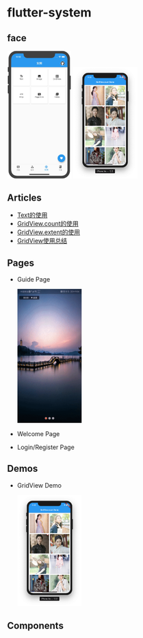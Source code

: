# flutter-system

## face

<div>
   <img src="captures/home_demo.png" width="150"/> 
   <img src="captures/demos/gridview_count_basic.png" width="150"/> 
</div>



## Articles

- [Text的使用](https://www.jiangkang.tech/archives/%E3%80%90Flutter%E3%80%91Text%E7%9A%84%E4%BD%BF%E7%94%A8)
- [GridView.count的使用](https://www.jiangkang.tech/archives/%E3%80%90Flutter%E3%80%91GridView%E4%B9%8BGridView%20count%E7%9A%84%E4%BD%BF%E7%94%A8)
- [GridView.extent的使用](https://www.jiangkang.tech/archives/%E3%80%90Flutter%E3%80%91GridView%E4%B9%8BGridView%20extent%E7%9A%84%E4%BD%BF%E7%94%A8)
- [GridView使用总结](https://www.jiangkang.tech/archives/%E3%80%90Flutter%E3%80%91GridView%E4%BD%BF%E7%94%A8%E6%80%BB%E7%BB%93)

## Pages

- Guide Page
  
  <img src="captures/page/guide.gif" width="150"/>
  
- Welcome Page


- Login/Register Page


## Demos

- GridView Demo
  
  <div>
     <img src="captures/demos/gridview_count_basic.png" width="150"/>
  </div>
  


## Components






